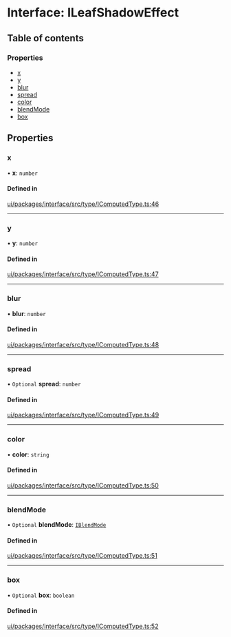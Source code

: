 # Interface: ILeafShadowEffect

## Table of contents

### Properties

- [x](ILeafShadowEffect.md#x)
- [y](ILeafShadowEffect.md#y)
- [blur](ILeafShadowEffect.md#blur)
- [spread](ILeafShadowEffect.md#spread)
- [color](ILeafShadowEffect.md#color)
- [blendMode](ILeafShadowEffect.md#blendmode)
- [box](ILeafShadowEffect.md#box)

## Properties

### x

• **x**: `number`

#### Defined in

[ui/packages/interface/src/type/IComputedType.ts:46](https://github.com/leaferjs/leafer-ui/blob/a39c489/packages/interface/src/type/IComputedType.ts#L46)

___

### y

• **y**: `number`

#### Defined in

[ui/packages/interface/src/type/IComputedType.ts:47](https://github.com/leaferjs/leafer-ui/blob/a39c489/packages/interface/src/type/IComputedType.ts#L47)

___

### blur

• **blur**: `number`

#### Defined in

[ui/packages/interface/src/type/IComputedType.ts:48](https://github.com/leaferjs/leafer-ui/blob/a39c489/packages/interface/src/type/IComputedType.ts#L48)

___

### spread

• `Optional` **spread**: `number`

#### Defined in

[ui/packages/interface/src/type/IComputedType.ts:49](https://github.com/leaferjs/leafer-ui/blob/a39c489/packages/interface/src/type/IComputedType.ts#L49)

___

### color

• **color**: `string`

#### Defined in

[ui/packages/interface/src/type/IComputedType.ts:50](https://github.com/leaferjs/leafer-ui/blob/a39c489/packages/interface/src/type/IComputedType.ts#L50)

___

### blendMode

• `Optional` **blendMode**: [`IBlendMode`](../modules.md#iblendmode)

#### Defined in

[ui/packages/interface/src/type/IComputedType.ts:51](https://github.com/leaferjs/leafer-ui/blob/a39c489/packages/interface/src/type/IComputedType.ts#L51)

___

### box

• `Optional` **box**: `boolean`

#### Defined in

[ui/packages/interface/src/type/IComputedType.ts:52](https://github.com/leaferjs/leafer-ui/blob/a39c489/packages/interface/src/type/IComputedType.ts#L52)
